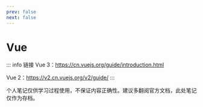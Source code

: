 ```yaml
---
prev: false
next: false
---
```


# Vue

::: info 链接
Vue 3：https://cn.vuejs.org/guide/introduction.html

Vue 2：https://v2.cn.vuejs.org/v2/guide/
:::

个人笔记仅供学习过程使用，不保证内容正确性。建议多翻阅官方文档，此处笔记仅作为存档。